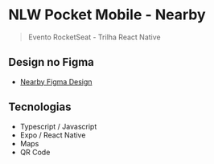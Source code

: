 # NLW Pocket Mobile - Nearby

> Evento RocketSeat - Trilha React Native

## Design no Figma

- [Nearby Figma Design](<https://www.figma.com/design/8HNSINbkbInT5pLSFULPAN/NLW-Pocket-Mobile-%E2%80%A2-Nearby-(Community)-(Copy)?node-id=3-376&node-type=canvas&t=bIFyRhViHvmefVSq-0>)

## Tecnologias

- Typescript / Javascript
- Expo / React Native
- Maps
- QR Code
